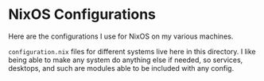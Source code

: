 # NixOS Configurations
Here are the configurations I use for NixOS on my various machines.

`configuration.nix` files for different systems live here in this directory. I
like being able to make any system do anything else if needed, so services,
desktops, and such are modules able to be included with any config.
